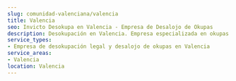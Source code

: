 ```yaml
---
slug: comunidad-valenciana/valencia
title: Valencia
seo: Invicto Desokupa en Valencia - Empresa de Desalojo de Okupas
description: Desokupación en Valencia. Empresa especializada en okupas. Mediación legal y desalojo express. Presupuesto gratuito.
service_types:
- Empresa de desokupación legal y desalojo de okupas en Valencia
service_areas:
- Valencia
location: Valencia
---
```


